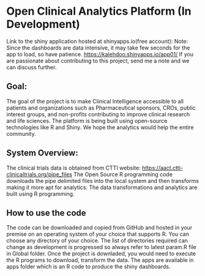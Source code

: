 # Open Clinical Analytics Platform (In Development)
Link to the shiny application hosted at shinyapps.io(free account):
Note: Since the dashboards are data intensive, it may take few seconds for the app to load, so have patience.
https://kalehdoo.shinyapps.io/app01/
If you are passionate about contributing to this project, send me a note and we can discuss further.

## Goal: 
The goal of the project is to make Clinical Intelligence accessible to all patients and organizations such as Pharmaceutical sponsors, CROs, public interest groups, and non-profits contributing to improve clinical research and life sciences. 
The platform is being built using open-source technologies like R and Shiny. 
We hope the analytics would help the entire community.

## System Overview:
The clinical trials data is obtained from CTTI website: https://aact.ctti-clinicaltrials.org/pipe_files
The Open Source R programming code downloads the pipe delimited files into the local system and then transforms making it more apt for analytics. The data transformations and analytics are built using R programming.

## How to use the code
The code can be downloaded and copied from GitHub and hosted in your premise on an operating system of your choice that supports R.
You can choose any directory of your choice. The list of directories required can change as development is progressed so always refer to latest param.R file in Global folder.
Once the project is downladed, you would need to execute the R programs to download, transform the data.
The apps are available in apps folder which is an R code to produce the shiny dashboards.






